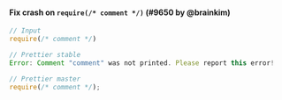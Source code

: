 #### Fix crash on `require(/* comment */)` (#9650 by @brainkim)

<!-- prettier-ignore -->
```jsx
// Input
require(/* comment */)

// Prettier stable
Error: Comment "comment" was not printed. Please report this error!

// Prettier master
require(/* comment */);
```
